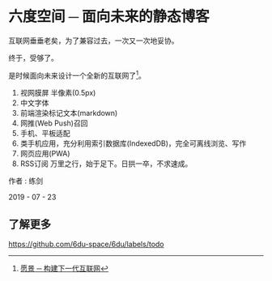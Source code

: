# 六度空间 ─ 面向未来的静态博客

互联网垂垂老矣，为了兼容过去，一次又一次地妥协。

终于，受够了。

是时候面向未来设计一个全新的互联网了[^1]。

1. 视网膜屏 半像素(0.5px)
1. 中文字体
1. 前端渲染标记文本(markdown)
1. 网推(Web Push)召回
1. 手机、平板适配
1. 类手机应用，充分利用索引数据库(IndexedDB)，完全可离线浏览、写作
1. 网页应用(PWA)
1. RSS订阅
万里之行，始于足下。日拱一卒，不求速成。

作者 : 练剑

2019 - 07 - 23

## 了解更多 

[^1]: [愿景 ─ 构建下一代互联网](/vision)


https://github.com/6du-space/6du/labels/todo



